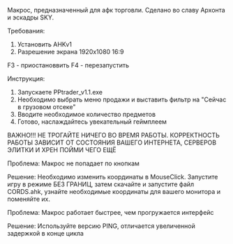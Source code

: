 Макрос, предназначенный для афк торговли. Сделано во славу Архонта и эскадры SKY. 

Требования:
1) Установить AHKv1
2) Разрешение экрана 1920x1080 16:9

F3 - приостановвить
F4 - перезапустить

Инструкция:
1) Запускаете PPtrader_v1.1.exe
2) Необходимо выбрать меню продажи и выставить фильтр на "Сейчас в грузовом отсеке"
3) Вводите необходимое количество предметов
4) Готово, наслаждайтесь увекательный геймплеем

ВАЖНО!!! НЕ ТРОГАЙТЕ НИЧЕГО ВО ВРЕМЯ РАБОТЫ. КОРРЕКТНОСТЬ РАБОТЫ ЗАВИСИТ ОТ СОСТОЯНИЯ ВАШЕГО ИНТЕРНЕТА, СЕРВЕРОВ ЭЛИТКИ И ХРЕН ПОЙМИ ЧЕГО ЕЩЁ

Проблема:
Макрос не попадает по кнопкам

Решение: 
Необходимо изменить координаты в MouseClick. Запустите игру в режиме БЕЗ ГРАНИЦ, затем скачайте и запустите файл CORDS.ahk, узнайте необходимые координаты для вашего монитора и поменяйте их.

Проблема:
Макрос работает быстрее, чем прогружается интерфейс

Решение:
Используйте версию PING, отличается увеличенной задержкой в конце цикла
